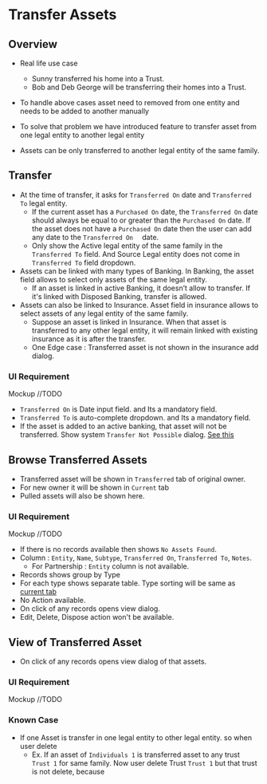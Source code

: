 # Transfer Assets

## Overview

- Real life use case
  - Sunny transferred his home into a Trust.
  - Bob and Deb George will be transferring their homes into a Trust. 
- To handle above cases asset need to removed from one entity and needs to be added to another manually
- To solve that problem we have introduced feature to transfer asset from one legal entity to another legal entity

- Assets can be only transferred to another legal entity of the same family.

## Transfer

- At the time of transfer, it asks for `Transferred On` date and `Transferred To` legal entity.
  - If the current asset has a `Purchased On` date, the `Transferred On` date should always be equal to or greater than the `Purchased On` date.  If the asset does not have a `Purchased On` date then the user can add any date to the `Transferred On  ` date.
  - Only show the Active legal entity of the same family in the `Transferred To` field. And Source Legal entity does not come in `Transferred To` field dropdown.
- Assets can be linked with many types of Banking. In Banking, the asset field allows to select only assets of the same legal entity. 
  - If an asset is linked in active Banking, it doesn’t allow to transfer. If it's linked with Disposed Banking, transfer is allowed.
- Assets can also be linked to Insurance. Asset field in insurance allows to select assets of any legal entity of the same family.
  - Suppose an asset is linked in Insurance. When that asset is transferred to any other legal entity, it will remain linked with existing insurance as it is after the transfer. 	
  - One Edge case : Transferred asset is not shown in the insurance add dialog.  

### UI Requirement

Mockup //TODO

- `Transferred On` is Date input field. and Its a mandatory field.
- `Transferred To` is auto-complete dropdown. and Its a mandatory field.
- If the asset is added to an active banking, that asset will not be transferred. Show system `Transfer Not Possible` dialog. [See this](https://drive.google.com/file/d/1aqsAuNbk9OyQs-M6-_7z4qr1ZR3Zdu3B/view)



## Browse Transferred Assets

- Transferred asset will be shown in `Transferred` tab of original owner.
- For new owner it will be shown in `Current` tab
- Pulled assets will also be shown here.

### UI Requirement

Mockup //TODO

- If there is no records available then shows `No Assets Found`.
- Column : `Entity`, `Name`, `Subtype`, `Transferred On`, `Transferred To`, `Notes`.
  - For Partnership : `Entity` column is not available.
- Records shows group by Type
- For each type shows separate table. Type sorting will be same as [current tab](./assets.md#sorting-of-asset)
- No Action available.
- On click of any records opens view dialog.
- Edit, Delete, Dispose action won't be available.



## View of Transferred Asset

- On click of any records opens view dialog of that assets.

### UI Requirement

Mockup //TODO



### Known Case

- If one Asset is transfer in one legal entity to other legal entity. so when user delete 
  - Ex. If an asset of `Individuals 1`  is transferred asset to any trust `Trust 1` for same family. Now user delete Trust  `Trust 1` but that trust is not delete, because 

